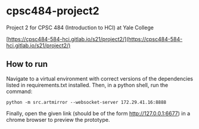 # cpsc484-project2
Project 2 for CPSC 484 (Introduction to HCI) at Yale College

[https://cpsc484-584-hci.gitlab.io/s21/project2/](https://cpsc484-584-hci.gitlab.io/s21/project2/)


## How to run
 Navigate to a virtual environment with correct versions of the dependencies listed in requirements.txt installed. Then, in a python shell, run the command:
 ```
 python -m src.artmirror --websocket-server 172.29.41.16:8888
 ```
 Finally, open the given link (should be of the form http://127.0.0.1:6677) in a chrome browser to preview the prototype.

